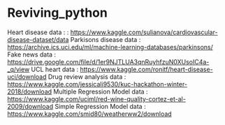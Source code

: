 # Reviving_python

Heart disease data : : https://www.kaggle.com/sulianova/cardiovascular-disease-dataset/data
Parkisons disease data : https://archive.ics.uci.edu/ml/machine-learning-databases/parkinsons/
Fake news data :  https://drive.google.com/file/d/1er9NJTLUA3qnRuyhfzuN0XUsoIC4a-_q/view
UCL heart data : https://www.kaggle.com/ronitf/heart-disease-uci/download
Drug review analysis data : https://www.kaggle.com/jessicali9530/kuc-hackathon-winter-2018/download
Multiple Regression Model data : https://www.kaggle.com/uciml/red-wine-quality-cortez-et-al-2009/download
Simple Regression Model data : https://www.kaggle.com/smid80/weatherww2/download
